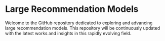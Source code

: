 # Large Recommendation Models

Welcome to the GitHub repository dedicated to exploring and advancing large recommendation models. This repository will be continuously updated with the latest works and insights in this rapidly evolving field.

